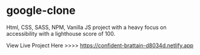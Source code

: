 # google-clone
Html, CSS, SASS, NPM, Vanilla JS project with a heavy focus on accessibility with a lighthouse score of 100. 


View Live Project Here >>>> https://confident-brattain-d8034d.netlify.app
